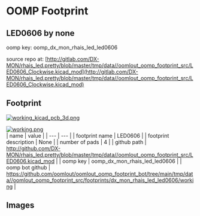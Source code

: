 # OOMP Footprint  
## LED0606  by none  
  
oomp key: oomp_dx_mon_rhais_led_led0606  
  
source repo at: [http://gitlab.com/DX-MON/rhais_led.pretty/blob/master/tmp/data//oomlout_oomp_footprint_src/LED0606_Clockwise.kicad_mod](http://gitlab.com/DX-MON/rhais_led.pretty/blob/master/tmp/data//oomlout_oomp_footprint_src/LED0606_Clockwise.kicad_mod)  
## Footprint  
  
[![working_kicad_pcb_3d.png](working_kicad_pcb_3d_600.png)](working_kicad_pcb_3d.png)  
  
[![working.png](working_600.png)](working.png)  
| name | value | 
| --- | --- | 
| footprint name | LED0606 | 
| footprint description | None | 
| number of pads | 4 | 
| github path | http://github.com/DX-MON/rhais_led.pretty/blob/master/tmp/data//oomlout_oomp_footprint_src/LED0606.kicad_mod | 
| oomp key | oomp_dx_mon_rhais_led_led0606 | 
| oomp bot github | https://github.com/oomlout/oomlout_oomp_footprint_bot/tree/main/tmp/data//oomlout_oomp_footprint_src/footprints/dx_mon_rhais_led_led0606/working | 
## Images  
